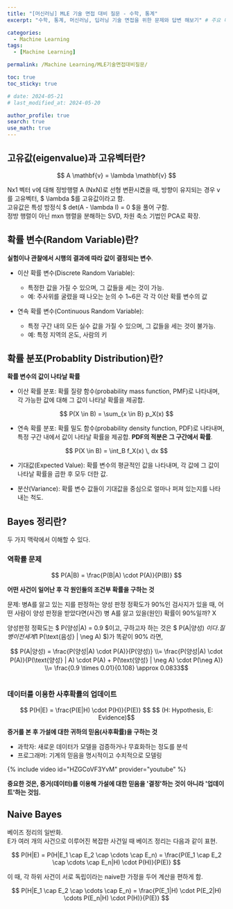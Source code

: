 ```yaml
---
title: "[머신러닝] MLE 기술 면접 대비 질문 - 수학, 통계"
excerpt: "수학, 통계, 머신러닝, 딥러닝 기술 면접을 위한 문제와 답변 해보기" # 주요 내용

categories:
  - Machine Learning
tags:
  - [Machine Learning]

permalink: /Machine Learning/MLE기술면접대비질문/

toc: true
toc_sticky: true

# date: 2024-05-21
# last_modified_at: 2024-05-20

author_profile: true
search: true
use_math: true
---
```


## 고유값(eigenvalue)과 고유벡터란?
<div align="center">
$$ A \mathbf{v} = \lambda \mathbf{v} $$
</div>

Nx1 벡터 v에 대해 정방행렬 A (NxN)로 선형 변환시켰을 때, 방향이 유지되는 경우 v를 고유벡터, $ \lambda $를 고유값이라고 함.   
고유값은 특성 방정식 $ det(A - \lambda I) = 0 $을 풀어 구함.   
정방 행렬이 아닌 mxn 행렬을 분해하는 SVD, 차원 축소 기법인 PCA로 확장.

## 확률 변수(Random Variable)란?

**실험이나 관찰에서 시행의 결과에 따라 값이 결정되는 변수**.

- 이산 확률 변수(Discrete Random Variable):   
  - 특정한 값을 가질 수 있으며, 그 값들을 세는 것이 가능.   
  - 예: 주사위를 굴렸을 때 나오는 눈의 수 1~6은 각 각 이산 확률 변수의 값

- 연속 확률 변수(Continuous Random Variable):
  - 특정 구간 내의 모든 실수 값을 가질 수 있으며, 그 값들을 세는 것이 불가능.   
  - 예: 특정 지역의 온도, 사람의 키

## 확률 분포(Probablity Distribution)란?

**확률 변수의 값이 나타날 확률**

- 이산 확률 분포: 확률 질량 함수(probability mass function, PMF)로 나타내며, 각 가능한 값에 대해 그 값이 나타날 확률을 제공합.

<div align="center">
$$ P(X \in B) = \sum_{x \in B} p_X(x) $$
</div>

- 연속 확률 분포: 확률 밀도 함수(probability density function, PDF)로 나타내며, 특정 구간 내에서 값이 나타날 확률을 제공합. **PDF의 적분은 그 구간에서 확률**.

<div align="center">
$$ P(X \in B) = \int_B f_X(x) \, dx $$
</div>

- 기대값(Expected Value): 확률 변수의 평균적인 값을 나타내며, 각 값에 그 값이 나타날 확률을 곱한 후 모두 더한 값.

- 분산(Variance): 확률 변수 값들이 기대값을 중심으로 얼마나 퍼져 있는지를 나타내는 척도.

## Bayes 정리란?

두 가지 맥락에서 이해할 수 있다.

### 역확률 문제   
<div align="center">
$$ P(A|B) = \frac{P(B|A) \cdot P(A)}{P(B)} $$
</div>

**어떤 사건이 일어난 후 각 원인들의 조건부 확률을 구하는 것**

문제: 병A를 앓고 있는 지를 판정하는 양성 판정 정확도가 90%인 검사지가 있을 때, 어떤 사람이 양성 판정을 받았다면(사건) 병 A를 앓고 있을(원인) 확률이 90%일까? X

양성판정 정확도는 $ P(양성\|A) = 0.9 $이고, 구하고자 하는 것은 $ P(A\|양성) $이다.   
질병이 전세계 1% 확률로 발현되고 검사의 음성 판정 정확도($ P(\text{음성} \| \neg A) $)가 똑같이 90% 라면,

<div align="center">
$$ P(A|양성) = \frac{P(양성|A) \cdot P(A)}{P(양성)} \\= \frac{P(양성|A) \cdot P(A)}{P(\text{양성} | A) \cdot P(A) + P(\text{양성} | \neg A) \cdot P(\neg A)} \\= \frac{0.9 \times 0.01}{0.108} \approx 0.0833$$
</div>
<br>

### 데이터를 이용한 사후확률의 업데이트
<div align="center">
$$ P(H|E) = \frac{P(E|H) \cdot P(H)}{P(E)} $$
$$ (H: Hypothesis, E: Evidence)$$
</div>

**증거를 본 후 가설에 대한 귀하의 믿음(사후확률)을 구하는 것**
- 과학자: 새로운 데이터가 모델을 검증하거나 무효화하는 정도를 분석
- 프로그래머: 기계의 믿음을 명시적이고 수치적으로 모델링

{% include video id="HZGCoVF3YvM" provider="youtube" %}

**중요한 것은, 증거(데이터)를 이용해 가설에 대한 믿음을 '결정'하는 것이 아니라 '업데이트'하는 것임.**

## Naive Bayes

베이즈 정리의 일반화.   
E가 여러 개의 사건으로 이루어진 복잡한 사건일 때 베이즈 정리는 다음과 같이 표현.

<div align="center">
$$ P(H|E) = P(H|E_1 \cap E_2 \cap \cdots \cap E_n) = \frac{P(E_1 \cap E_2 \cap \cdots \cap E_n|H) \cdot P(H)}{P(E)} $$
</div>

이 때, 각 하위 사건이 서로 독립이라는 naive한 가정을 두어 계산을 편하게 함.

<div align="center">
$$ P(H|E_1 \cap E_2 \cap \cdots \cap E_n) = \frac{P(E_1|H) \cdot P(E_2|H) \cdots P(E_n|H) \cdot P(H)}{P(E)} $$
</div>
